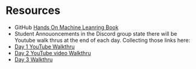 # Resources 
* GitHub [Hands On Machine Leanring Book](https://github.com/quantumahesh/Hands-On-Machine-Learning-Book)
* Student Annouoncements in the Discord group state there will be Youtube walk thrus at the end of each day.
  Collecting those links here: 
* [Day 1 YouTube Walkthru](https://youtu.be/_55G24aghPY)
* [Day 2 YouTube video Walkthru](https://youtu.be/55wRpH4sO-I)
* [Day 3 Walkthru](https://youtu.be/a82wFuz1I7U)
